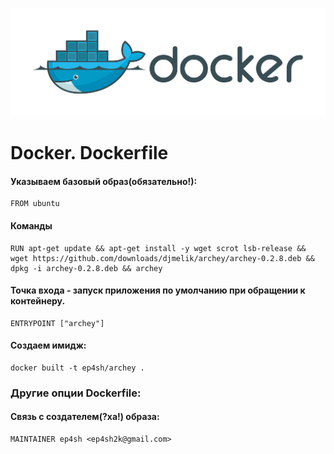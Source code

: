 
![Docker](../../img/docker.png)
# Docker. Dockerfile

#### Указываем базовый образ(обязательно!):
```
FROM ubuntu
```

#### Команды 
```
RUN apt-get update && apt-get install -y wget scrot lsb-release && wget https://github.com/downloads/djmelik/archey/archey-0.2.8.deb && dpkg -i archey-0.2.8.deb && archey
```

#### Точка входа - запуск приложения **по умолчанию** при обращении к контейнеру.
```
ENTRYPOINT ["archey"]
```

#### Создаем имидж:
```
docker built -t ep4sh/archey .
```

### Другие опции Dockerfile:

#### Связь с создателем(?ха!) образа:  
```
MAINTAINER ep4sh <ep4sh2k@gmail.com>
```
